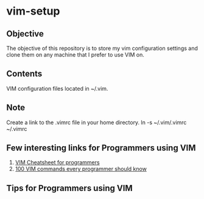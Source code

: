 vim-setup
=========

Objective
---------
The objective of this repository is to store my vim configuration settings and clone them on any machine that I prefer to use VIM on.


Contents
--------
VIM configuration files located in ~/.vim.

Note
----
Create a link to the .vimrc file in your home directory.
    ln -s ~/.vim/.vimrc ~/.vimrc


Few interesting links for Programmers using VIM
-----------------------------------------------
1. [VIM Cheatsheet for programmers](http://michael.peopleofhonoronly.com/vim/)
2. [100 VIM commands every programmer should know](http://www.catswhocode.com/blog/100-vim-commands-every-programmer-should-know)


Tips for Programmers using VIM
------------------------------

